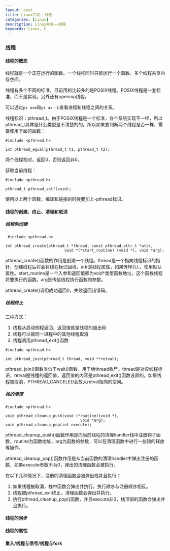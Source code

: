 ```yaml
---
layout: post
title: Linux并发——线程
categories: [Linux]
description: Linux并发——线程
keywords: Linux, C
---
```



### 线程

#### 线程的概念

线程就是一个正在运行的函数。一个线程同时只能运行一个函数。多个线程共享内存空间。

线程有多个不同的标准，目前用的比较多的是POSIX线程。POSIX线程是一套标准，而不是实现。另外还有openmp线程。

可以通过`ps axm`和`ps ax -L`查看进程和线程之间的关系。

线程标识：pthread_t。由于POSIX线程是一个标准，各个系统实现不一样，所以pthread_t具体是什么类型是不清楚的的。所以如果要判断两个线程是否一样，需要使用下面的函数：
```
#include <pthread.h>

int pthread_equal(pthread_t t1, pthread_t t2);
```
两个线程相对，返回0，否则返回非0。

获取当前线程：
```
#include <pthread.h>

pthread_t pthread_self(void);
```

使用以上两个函数，编译和链接的时候要加上-pthread标识。

#### 线程的创建、终止、清理和取消

##### 线程的创建

```
 #include <pthread.h>

int pthread_create(pthread_t *thread, const pthread_attr_t *attr,
                          void *(*start_routine) (void *), void *arg);
```

pthread_create()函数的作用是创建一个线程。thread是一个指向线程标识的指针，创建线程后将会将线程标识回填。attr是线程属性，如果传NULL，使用默认属性。start_routine是一个入参和返回值都为void\*类型函数地址，这个函数线程将要执行的函数。arg是传给线程执行函数的参数。

pthread_create()调用成功返回0，失败返回错误码。

##### 线程终止

三种方式：
1) 线程从启动例程返回，返回值就是线程的退出码
2) 线程可以被同一进程中的其他线程取消
3) 线程调用pthread_exit()函数

```
#include <pthread.h>

int pthread_join(pthread_t thread, void **retval);
```

pthread_join()函数类似于wait()函数，用于给thread收尸。thread是对应线程标识，retval是线程的返回值，返回值的内容是pthread_exit()函数设置的。如果线程被取消，PTHREAD_CANCELED会放入retval指向的空间。

##### 栈的清理

```
#include <pthread.h>

void pthread_cleanup_push(void (*routine)(void *),
                                 void *arg);
void pthread_cleanup_pop(int execute);
```

pthread_cleanup_push()函数作用是向当前线程的清理handler栈中注册钩子函数，routine为函数地址，arg为函数的参数，可以在清理函数中进行一些锁的释放等操作。

pthread_cleanup_pop()函数作用是从当前函数的清理handler中弹出注册的函数，如果execute参数不为0，弹出的清理函数会被执行。

在以下几种情况下，注册的清理函数会被弹出栈并且执行：
1. 如果线程被取消，栈中函数会弹出并执行，执行顺序与注册顺序相反。
2. 线程被pthread_exit终止，清理函数会弹出并执行。
3. 执行pthread_cleanup_pop()函数，并且execute非0，栈顶部的函数会弹出并且执行。

#### 线程的同步

#### 线程的属性

#### 重入/线程与信号/线程与fork

#### 